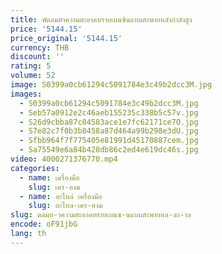 ```yaml
---
title: พัดลมทําความสะอาดทรายเบนซินแบบสะพายหลังกําลังสูง
price: '5144.15'
price_original: '5144.15'
currency: THB
discount: ''
rating: 5
volume: 52
image: S0399a0cb61294c5091784e3c49b2dcc3M.jpg
images:
  - S0399a0cb61294c5091784e3c49b2dcc3M.jpg
  - Seb57a0912e2c46aeb155235c338b5c57v.jpg
  - S26d9cbba87c04583ace1e7fc62171ce7O.jpg
  - S7e82c7f0b3b8458a87d464a99b298e3dU.jpg
  - Sfbb964f7f775405e81991d45170887cem.jpg
  - Sa75549e6a84b428db86c2ed4e619dc46s.jpg
video: 4000271376770.mp4
categories:
  - name: เครื่องมือ
    slug: เคร-องม
  - name: อะไหล่ เครื่องมือ
    slug: อะไหล-เคร-องม
slug: ดลมท-าความสะอาดทรายเบนซ-นแบบสะพายหล-งก-าล
encode: oF91jbG
lang: th
---
```

  